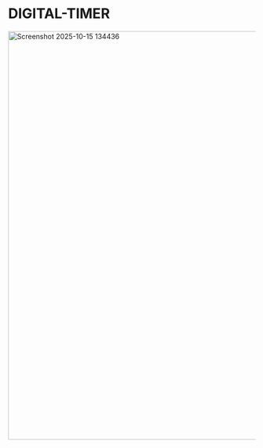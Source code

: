 # DIGITAL-TIMER
<img width="1893" height="833" alt="Screenshot 2025-10-15 134436" src="https://github.com/user-attachments/assets/235ecc73-ac8c-4a68-b886-d0223068ced3" />
